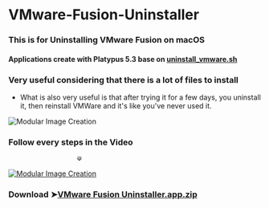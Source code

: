 # VMware-Fusion-Uninstaller

### This is for Uninstalling VMware Fusion on macOS

#### Applications create with Platypus 5.3 base on [uninstall_vmware.sh](https://gist.github.com/pwnsdx/8bf29a7e87a78addc3a3db5f08c197f8)

### Very useful considering that there is a lot of files to install

- What is also very useful is that after trying it for a few days, you uninstall it, then reinstall VMWare and it's like you've never used it.


![Modular Image Creation](https://i25.servimg.com/u/f25/18/50/18/69/captu487.png)


### Follow every steps in the Video
                       ⟱
                       
[![Modular Image Creation](https://i25.servimg.com/u/f25/18/50/18/69/video10.png)](https://youtu.be/I1fD-w6UqEI)

### Download ➤[VMware Fusion Uninstaller.app.zip](https://github.com/chris1111/VMware-Fusion-Uninstaller/releases/tag/V1)
